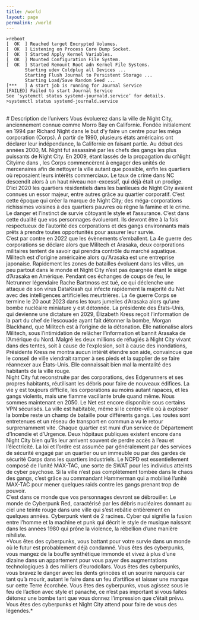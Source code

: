 ```yaml
---
title: /world
layout: page
permalink: /world
---
```

```
>reboot
[  OK  ] Reached target Encrypted Volumes.
[  OK  ] Listening on Process Core Dump Socket.
[  OK  ] Started Apply Kernel Variables.
[  OK  ] Mounted Configuration File System.
[  OK  ] Started Remount Root adn Kernel File Systems.
	   Starting udev Coldplug all Devices ...
	   Starting Flush Journal to Persistent Storage ...
	   Starting Load/Save Random Seed ...
[***   ] A start job is running for Journal Service
[FAILED] Failed to start Journal Service
See ‘systemctl status systemd-journald.service’ for details.
>systemctl status systemd-journald.service
```
<br />
# Description de l’univers
Vous évoluerez dans la ville de Night City, anciennement connue comme Morro Bay en Californie. Fondée initialement en 1994 par Richard Night dans le but d’y faire un centre pour les méga corporation (Corps). À partir de 1990, plusieurs états américains ont déclarer leur indépendance, la Californie en faisant partie. Au début des années 2000, M. Night fut assassiné par les chefs des gangs les plus puissants de Night City. En 2009, étant lassés de la propagation du crNight Cityime dans , les Corps commencèrent à engager des unités de mercenaires afin de nettoyer la ville autant que possible, enfin les quartiers où reposaient leurs intérêts commerciaux. Le taux de crime dans NC descendit alors à un haut niveau non-excessif, qui déjà était un prodige. D’ici 2020 les quartiers résidentiels dans les banlieues de Night City avaient connues un essor majeur, entre autres grâce au quartier corporatif. C’est cette époque qui créer la marque de Night City; des méga-corporations richissimes voisines à des quartiers pauvres où règne la famine et le crime. Le danger et l’instinct de survie côtoyant le style et l’assurance. C’est dans cette dualité que vos personnages évolueront. Ils devront être à la fois respectueux de l’autorité des corporations et des gangs environnants mais prêts à prendre toutes opportunités pour assurer leur survie.
<br />
C’est par contre en 2022 que les évènements s’emballent. La 4e guerre des corporations se déclare alors que Militech et Arasaka, deux corporations militaires tentent de savoir qui prendra contrôle du marché aquatique. Militech est d'origine américaine alors qu'Arasaka est une entreprise japonaise. Rapidement les zones de batailles évoluent dans les villes, un peu partout dans le monde et Night City n’est pas épargnée étant le siège d’Arasaka en Amérique. Pendant ces échanges de coups de feu, le Netrunner légendaire Rache Bartmoss est tué, ce qui déclenche une attaque de son virus DataKrash qui infecte rapidement la majorité du Net avec des intelligences artificielles meurtrières. La 4e guerre Corps se termine le 20 aout 2023 dans les tours jumelles d’Arasaka alors qu’une bombe nucléaire miniature y est détonnée. La présidente des États-Unis, qui devienne une dictature en 2029, Élizabeth Kress reçoit l’information de la part du chef de l’escouade ayant fait détonner la bombe, Morgan Blackhand, que Militech est à l’origine de la détonation. Elle nationalise alors Militech, sous l’intimidation de relâcher l’information et bannit Arasaka de l’Amérique du Nord. Malgré les deux millions de réfugiés à Night City vivant dans des tentes, soit à cause de l’explosion, soit à cause des inondations, Présidente Kress ne montra aucun intérêt étendre son aide, convaincue que le conseil de ville viendrait ramper à ses pieds et la supplier de se faire réannexer aux États-Unis. Elle connaissait bien mal la mentalité des habitants de la ville rouge.
<br />
Night City fut reconstruite par des corporations, des Edgerunners et ses propres habitants, réutilisant les débris pour faire de nouveaux édifices. La vie y est toujours difficile, les corporations au moins autant rapaces, et les gangs violents, mais une flamme vacillante brule quand même. Nous sommes maintenant en 2050. Le Net est encore disponible sous certains VPN sécurisés. La ville est habitable, même si le centre-ville où à exploser la bombe reste un champ de bataille pour différents gangs. Les routes sont entretenues et un réseau de transport en commun a vu le retour surprenamment vite. Chaque quartier est muni d’un service de Département d’Incendie et d’Urgence. Deux hôpitaux publiques existent encore dans Night City bien qu’ils leur arrivent souvent de perdre accès à l’eau et l’électricité. La loi et l’ordre est assumée par généralement par des services de sécurité engagé par un quartier ou un immeuble ou par des gardes de sécurité Corps dans les quartiers industriels. Le NCPD est essentiellement composé de l’unité MAX-TAC, une sorte de SWAT pour les individus atteints de cyber psychose. Si la ville n’est pas complètement tombée dans le chaos des gangs, c’est grâce au commandant Hammerman qui a mobilisé l’unité MAX-TAC pour mener quelques raids contre les gangs prenant trop de pouvoir.
<br />
C’est dans ce monde que vos personnages devront se débrouiller. Le monde de Cyberpunk Red, caractérisé par les débris nucléaires donnant au ciel une teinte rouge dans une ville qui s’est rebâtie entièrement en quelques années. Cyberpunk vient de 2 racines. Cyber qui signifie la fusion entre l’homme et la machine et punk qui décrit le style de musique naissant dans les années 1980 qui prône la violence, la rébellion d’une manière nihiliste.
<br />
*Vous êtes des cyberpunks, vous battant pour votre survie dans un monde où le futur est probablement déjà condamné. 
Vous êtes des cyberpunks, vous mangez de la bouffe synthétique immonde et vivez à plus d’une dizaine dans un appartement pour vous payer des augmentations technologiques à des milliers d’eurodollars.
Vous êtes des cyberpunks, vous bravez le danger avec les dents grincées et un sourire narquois car tant qu’à mourir, autant le faire dans un feu d’artifice et laisser une marque sur cette Terre écorchée.
Vous êtes des cyberpunks, vous agissez sous le feu de l’action avec style et panache, ce n’est pas important si vous faites détonez une bombe tant que vous donnez l’impression que c’était prévu.
Vous êtes des cyberpunks et Night City attend pour faire de vous des légendes.*
